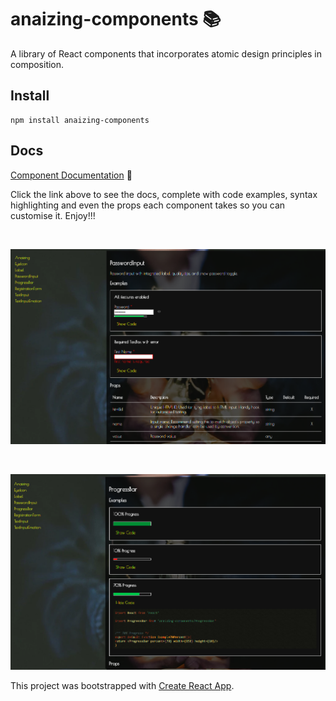 # anaizing-components 📚

A library of React components that incorporates atomic design principles in composition.

## Install

```
npm install anaizing-components
```

## Docs

[Component Documentation](https://anaizing.github.io/anaizing-components/) 👀
<br>

Click the link above to see the docs, complete with code examples, syntax highlighting and even the props each component takes so you can customise it. Enjoy!!!


<br>

![Screenshot of docs page](ComponentDocs.png)

<br>

![Screenshot of docs page](SyntaxHighlighting.png)





This project was bootstrapped with [Create React App](https://github.com/facebookincubator/create-react-app).
